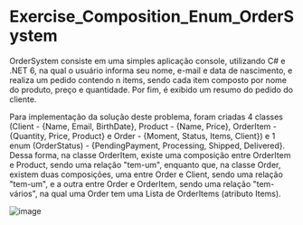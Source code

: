 # Exercise_Composition_Enum_OrderSystem
<p>OrderSystem consiste em uma simples aplicação console, utilizando C# e .NET 6, na qual o usuário informa seu nome, e-mail e data de nascimento, e realiza um pedido contendo n items, sendo cada item composto por nome do produto, preço e quantidade. Por fim, é exibido um resumo do pedido do cliente.</p>
<p>Para implementação da solução deste problema, foram criadas 4 classes (Client - {Name, Email, BirthDate}, Product - {Name, Price}, OrderItem - {Quantity, Price, Product} e Order - {Moment, Status, Items, Client}) e 1 enum (OrderStatus) - {PendingPayment, Processing, Shipped, Delivered}. 
  Dessa forma, na classe OrderItem, existe uma composição entre OrderItem e Product, sendo uma relação "tem-um", enquanto que, na classe Order, existem duas composições, uma entre Order e Client, sendo uma relação "tem-um", e a outra entre Order e OrderItem, sendo uma relação "tem-vários", na qual uma Order tem uma Lista de OrderItems (atributo Items).</p>
  
  
![image](https://user-images.githubusercontent.com/80121288/170878007-8710cd46-8e9b-4a04-b10e-2cc63fefde5d.png)
